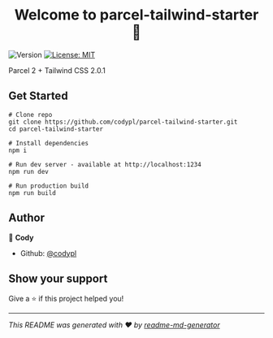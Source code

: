 <h1 align="center">Welcome to parcel-tailwind-starter 👋</h1>
<p>
  <img alt="Version" src="https://img.shields.io/badge/version-2.0.0-blue.svg?cacheSeconds=2592000" />
  <a href="https://github.com/codypl/parcel-tailwind-starter/blob/main/LICENSE" target="_blank">
    <img alt="License: MIT" src="https://img.shields.io/badge/License-MIT-yellow.svg" />
  </a>
</p>

Parcel 2 + Tailwind CSS 2.0.1

## Get Started
```
# Clone repo
git clone https://github.com/codypl/parcel-tailwind-starter.git
cd parcel-tailwind-starter

# Install dependencies
npm i

# Run dev server - available at http://localhost:1234
npm run dev

# Run production build
npm run build
```

## Author

👤 **Cody**

* Github: [@codypl](https://github.com/codypl)

## Show your support

Give a ⭐️ if this project helped you!

***
_This README was generated with ❤️ by [readme-md-generator](https://github.com/kefranabg/readme-md-generator)_
